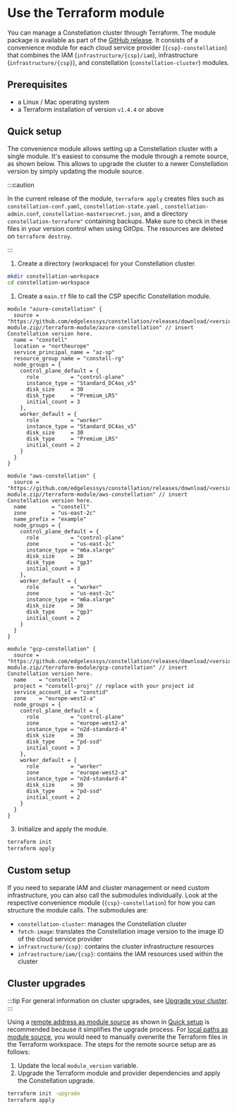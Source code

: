 # Use the Terraform module
You can manage a Constellation cluster through Terraform.
The module package is available as part of the [GitHub release](https://github.com/edgelesssys/constellation/releases/). It consists of a convenience module for each cloud service provider (`{csp}-constellation`) that combines the IAM (`infrastructure/{csp}/iam`), infrastructure (`infrastructure/{csp}`), and constellation (`constellation-cluster`) modules.

## Prerequisites
- a Linux / Mac operating system
- a Terraform installation of version `v1.4.4` or above

## Quick setup
The convenience module allows setting up a Constellation cluster with a single module. It's easiest to consume the module through a remote source, as shown below.
This allows to upgrade the cluster to a newer Constellation version by simply updating the module source.

:::caution

In the current release of the module, `terraform apply` creates files such as `constellation-conf.yaml`, `constellation-state.yaml` , `constellation-admin.conf`, `constellation-mastersecret.json`, and a directory `constellation-terraform"` containing backups. Make sure to check in these files in your version control when using GitOps.
The resources are deleted on `terraform destroy`.

:::

1. Create a directory (workspace) for your Constellation cluster.
  ```bash
  mkdir constellation-workspace
  cd constellation-workspace
  ```

1. Create a `main.tf` file to call the CSP specific Constellation module.

  <tabs groupId="csp">

  <tabItem value="azure" label="Azure">

  ```
  module "azure-constellation" {
    source = "https://github.com/edgelesssys/constellation/releases/download/<version>/terraform-module.zip//terraform-module/azure-constellation" // insert Constellation version here.
    name = "constell"
    location = "northeurope"
    service_principal_name = "az-sp"
    resource_group_name = "constell-rg"
    node_groups = {
      control_plane_default = {
        role          = "control-plane"
        instance_type = "Standard_DC4as_v5"
        disk_size     = 30
        disk_type     = "Premium_LRS"
        initial_count = 3
      },
      worker_default = {
        role          = "worker"
        instance_type = "Standard_DC4as_v5"
        disk_size     = 30
        disk_type     = "Premium_LRS"
        initial_count = 2
      }
    }
  }
  ```

  </tabItem>

  <tabItem value="aws" label="AWS">

  ```
  module "aws-constellation" {
    source = "https://github.com/edgelesssys/constellation/releases/download/<version>/terraform-module.zip//terraform-module/aws-constellation" // insert Constellation version here.
    name        = "constell"
    zone        = "us-east-2c"
    name_prefix = "example"
    node_groups = {
      control_plane_default = {
        role          = "control-plane"
        zone          = "us-east-2c"
        instance_type = "m6a.xlarge"
        disk_size     = 30
        disk_type     = "gp3"
        initial_count = 3
      },
      worker_default = {
        role          = "worker"
        zone          = "us-east-2c"
        instance_type = "m6a.xlarge"
        disk_size     = 30
        disk_type     = "gp3"
        initial_count = 2
      }
    }
  }
  ```

  </tabItem>

  <tabItem value="gcp" label="GCP">

  ```
  module "gcp-constellation" {
    source = "https://github.com/edgelesssys/constellation/releases/download/<version>/terraform-module.zip//terraform-module/gcp-constellation" // insert Constellation version here.
    name    = "constell"
    project = "constell-proj" // replace with your project id
    service_account_id = "constid"
    zone    = "europe-west2-a"
    node_groups = {
      control_plane_default = {
        role          = "control-plane"
        zone          = "europe-west2-a"
        instance_type = "n2d-standard-4"
        disk_size     = 30
        disk_type     = "pd-ssd"
        initial_count = 3
      },
      worker_default = {
        role          = "worker"
        zone          = "europe-west2-a"
        instance_type = "n2d-standard-4"
        disk_size     = 30
        disk_type     = "pd-ssd"
        initial_count = 2
      }
    }
  }
  ```

  </tabItem>
  </tabs>

3. Initialize and apply the module.
  ```bash
  terraform init
  terraform apply
  ```

## Custom setup
If you need to separate IAM and cluster management or need custom infrastructure, you can also call the submodules individually.
Look at the respective convenience module (`{csp}-constellation`) for how you can structure the module calls.
The submodules are:
- `constellation-cluster`: manages the Constellation cluster
- `fetch-image`: translates the Constellation image version to the image ID of the cloud service provider
- `infrastructure/{csp}`: contains the cluster infrastructure resources
- `infrastructure/iam/{csp}`: contains the IAM resources used within the cluster

## Cluster upgrades
:::tip
For general information on cluster upgrades, see [Upgrade your cluster](./upgrade.md).
:::

Using a [remote address as module source](https://developer.hashicorp.com/terraform/language/modules/sources#fetching-archives-over-http) as shown in [Quick setup](#quick-setup) is recommended because it simplifies the upgrade process. For [local paths as module source](https://developer.hashicorp.com/terraform/language/modules/sources#local-paths), you would need to manually overwrite the Terraform files in the Terraform workspace. The steps for the remote source setup are as follows:

1. Update the local `module_version` variable.
2. Upgrade the Terraform module and provider dependencies and apply the Constellation upgrade.
  ```bash
  terraform init -upgrade
  terraform apply
  ```
